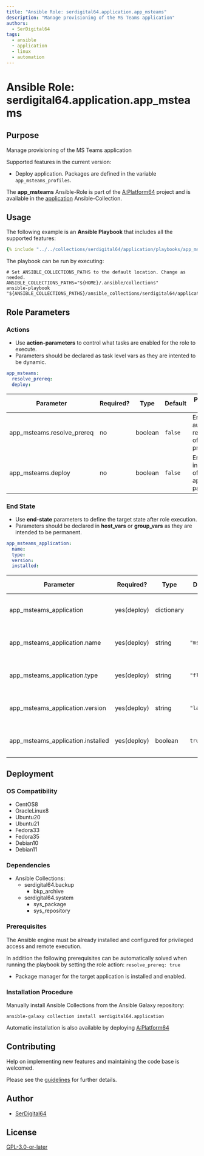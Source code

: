 ```yaml
---
title: "Ansible Role: serdigital64.application.app_msteams"
description: "Manage provisioning of the MS Teams application"
authors:
  - SerDigital64
tags:
  - ansible
  - application
  - linux
  - automation
---
```


# Ansible Role: serdigital64.application.app_msteams

## Purpose

Manage provisioning of the MS Teams application

Supported features in the current version:

- Deploy application. Packages are defined in the variable `app_msteams_profiles`.

The **app_msteams** Ansible-Role is part of the [A:Platform64](https://github.com/serdigital64/aplatform64) project and is available in the [application](../collections/application.md) Ansible-Collection.

## Usage

The following example is an **Ansible Playbook** that includes all the supported features:

```yaml
{% include "../../collections/serdigital64/application/playbooks/app_msteams.yml" %}
```

The playbook can be run by executing:

```shell
# Set ANSIBLE_COLLECTIONS_PATHS to the default location. Change as needed.
ANSIBLE_COLLECTIONS_PATHS="${HOME}/.ansible/collections"
ansible-playbook "${ANSIBLE_COLLECTIONS_PATHS}/ansible_collections/serdigital64/application/playbooks/app_msteams.yml"
```

## Role Parameters

### Actions

- Use **action-parameters** to control what tasks are enabled for the role to execute.
- Parameters should be declared as task level vars as they are intented to be dynamic.

```yaml
app_msteams:
  resolve_prereq:
  deploy:
```

| Parameter                  | Required? | Type    | Default | Purpose / Value                             |
| -------------------------- | --------- | ------- | ------- | ------------------------------------------- |
| app_msteams.resolve_prereq | no        | boolean | `false` | Enable automatic resolution of prequisites  |
| app_msteams.deploy         | no        | boolean | `false` | Enable installation of application packages |

### End State

- Use **end-state** parameters to define the target state after role execution.
- Parameters should be declared in **host_vars** or **group_vars** as they are intended to be permanent.

```yaml
app_msteams_application:
  name:
  type:
  version:
  installed:
```

| Parameter                         | Required?   | Type       | Default     | Purpose / Value                    |
| --------------------------------- | ----------- | ---------- | ----------- | ---------------------------------- |
| app_msteams_application           | yes(deploy) | dictionary |             | Set application package end state  |
| app_msteams_application.name      | yes(deploy) | string     | `"msteams"` | Select application package name    |
| app_msteams_application.type      | yes(deploy) | string     | `"flatpak"` | Select application package type    |
| app_msteams_application.version   | yes(deploy) | string     | `"latest"`  | Select application package version |
| app_msteams_application.installed | yes(deploy) | boolean    | `true`      | Set application package end state  |

## Deployment

### OS Compatibility

- CentOS8
- OracleLinux8
- Ubuntu20
- Ubuntu21
- Fedora33
- Fedora35
- Debian10
- Debian11

### Dependencies

- Ansible Collections:
  - serdigital64.backup
    - bkp_archive
  - serdigital64.system
    - sys_package
    - sys_repository

### Prerequisites

The Ansible engine must be already installed and configured for privileged access and remote execution.

In addition the following prerequisites can be automatically solved when running the playbook by setting the role action: `resolve_prereq: true`

- Package manager for the target application is installed and enabled.

### Installation Procedure

Manually install Ansible Collections from the Ansible Galaxy repository:

```shell
ansible-galaxy collection install serdigital64.application
```

Automatic installation is also available by deploying [A:Platform64](https://aplatform64.readthedocs.io/en/latest/#deployment)

## Contributing

Help on implementing new features and maintaining the code base is welcomed.

Please see the [guidelines](../contributing/guidelines.md) for further details.

## Author

- [SerDigital64](https://serdigital64.github.io/)

## License

[GPL-3.0-or-later](https://www.gnu.org/licenses/gpl-3.0.txt)
